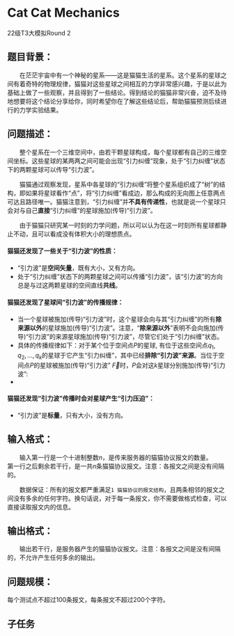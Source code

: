 # Cat Cat Mechanics
 22级T3大模拟Round 2

## 题目背景：

&emsp;&emsp;在茫茫宇宙中有一个神秘的星系——这是猫猫生活的星系。这个星系的星球之间有着奇特的物理规律，猫猫对这些星球之间相互的力学非常感兴趣，于是以此为基础上做了一些观察，并且得到了一些结论。得到结论的猫猫非常兴奋，迫不及待地想要将这个结论分享给你，同时希望你在了解这些结论后，帮助猫猫预测后续进行的力学实验结果。

## 问题描述：
&emsp;&emsp;整个星系在一个三维空间中，由若干颗星球构成，每个星球都有自己的三维空间坐标。这些星球的某两两之间可能会出现“引力纠缠”现象，处于“引力纠缠”状态下的两颗星球可以传导“引力波”。

&emsp;&emsp;猫猫通过观察发现，星系中各星球的“引力纠缠”将整个星系组织成了“树”的结构，即如果将星球看作“点”，将“引力纠缠”看成边，那么构成的无向图上任意两点可达且路径唯一。猫猫注意到，“引力纠缠”并**不具有传递性**，也就是说一个星球只会对与自己**直接**“引力纠缠”的星球施加(传导)“引力波”。

&emsp;&emsp;由于猫猫只研究某一时刻的力学问题，所以可以认为在这一时刻所有星球都静止不动，且可以看成没有体积大小的理想质点。

#### 猫猫还发现了一些关于“引力波”的性质：
- “引力波”是**空间矢量**，既有大小，又有方向。 
- 处于“引力纠缠”状态下的两颗星球之间可以传播“引力波”，该“引力波”的方向总是与过这两颗星球的空间直线**共线**。

#### 猫猫还发现了星球间“引力波”的传播规律：
- 当一个星球被施加(传导)“引力波”时，这个星球会向与其“引力纠缠”的所有**除来源以外**的星球施加(传导)“引力波”。注意，“**除来源以外**”表明不会向施加(传导)“引力波”的来源星球施加(传导)“引力波”，尽管它们处于“引力纠缠”状态。
- 具体的传播规律如下：对于某个位于空间点$P$的星球, 有位于这些空间点$q_1, q_2, ..., q_k$的星球于它产生“引力纠缠”，其中已经**排除“引力波”来源**。当位于空间点$P$的星球被施加(传导)“引力波” $\vec{F}$时，$P$会对这$k$星球分别施加(传导)“引力波”: 
- 
#### 猫猫还发现“引力波”传播时会对星球产生“引力压迫”：
- “引力波”是**标量**，只有大小，没有方向。 








## **输入格式：**
&emsp;&emsp;输入第一行是一个十进制整数$n$，是传来服务器的猫猫协议报文的数量。
&emsp;&emsp;第一行之后剩余若干行，是一共$n$条猫猫协议报文。注意：各报文之间是没有间隔的。

&emsp;&emsp;数据保证：所有的报文都严重满足`1 猫猫协议的报文结构`，且两条相邻的报文之间没有多余的任何字符。换句话说，对于每一条报文，你不需要做格式检查，可以直接读取报文内的信息。


## **输出格式：**

&emsp;&emsp;输出若干行，是服务器产生的猫猫协议报文。注意：各报文之间是没有间隔的，不允许产生任何多余的输出。


## **问题规模：**

每个测试点不超过100条报文，每条报文不超过200个字符。

## 子任务


<!-- ![](image.png) -- >
![](https://oj.qd.sdu.edu.cn/api/filesys/download/561499799312960480/image.png)


## 提示
&emsp;&emsp;输入中除去第一行的数字和该行的换行符，剩余内容均为报文内容，即剩下的所有换行均属于`<数据>`段，请仔细考虑输入方案。
&emsp;&emsp;C/C++中从输入流读取一个字符的方式有：
```c++
    char input;
    input = cin.get();
    input = getchar();
    scanf("%c", &input); 
```
&emsp;&emsp;查看输入流下一个字符但是不将其从输入流取出的方式：
```c++
    char next_char;
    next_char = cin.peek();
```

### 样例1
**输入**
```
5
Ver23*2323232323230222222222220080018Meow   Meow


MeowVer23*2323232323230222222222221000005luoziVer23*2323232323230222222222220080018Meow   Meow


MeowVer23*2323232323230222222222221020005luoziVer23*2323232323230222222222220080018Meow   Meow


Meow
```
**输出**
```
Ver23*0222222222222323232323231010005luoziVer23*0222222222220999999999990990024luozi:Meow   Meow


MeowVer23*0222222222222323232323231030005luozi
```
### 样例2

**输入**
```
6
Ver23*2323232323230222222222221000006luozi
Ver2333*2323232323230222222222221000006luozi
Ver23*0222222222220222222222221000006luozi
Ver23*2323232323230222222222220080006Ver23
Ver23*2323232323230222222222221020006luozi
Ver23*2323232323230222222222220090005luozi
```
**输出**
* 无任何输出

## 样例解释
### 样例1
&emsp;&emsp;输入了5条猫猫协议报文，分别为“聊天报文”、“注册报文”、“聊天报文”、“注销报文”、“聊天报文”。
&emsp;&emsp;对于第一条“聊天报文”，因为没有注册信息，于是拒绝响应，不予回复。
&emsp;&emsp;对于第二条“注册报文”，产生了一个注册，回复“登记报文”```Ver23*0222222222222323232323231010005luozi```。
&emsp;&emsp;对于第三条“聊天报文”，找到了该`<源IP地址>`的注册信息，于是产生“广播报文”
```
Ver23*0222222222220999999999990990024luozi:Meow   Meow


Meow
```
&emsp;&emsp;对于第四条“注销报文”，产生了一个注销，回复“注销回复”```Ver23*0222222222222323232323231030005luozi```。
&emsp;&emsp;对于第五条“聊天报文”，由于用户已注销，所以没有相关注册信息，于是拒绝响应，不予回复。

### 样例2
&emsp;&emsp;输入了6条报文，但均被服务器拒绝响应，于是不产生任何输出。
&emsp;&emsp;第一条“注册报文”用户名包含一个换行符，为非法用户名，拒绝响应。
&emsp;&emsp;第二条报文不是23版，拒绝响应。
&emsp;&emsp;第三条报文`<源IP地址>`占用服务器IP地址，拒绝响应。
&emsp;&emsp;第四条“聊天报文”查无注册信息，拒绝响应。
&emsp;&emsp;第五条“注销报文”查无注册信息，拒绝响应。
&emsp;&emsp;第六条报文`<状态码>`为0，`<状态号>`为09不属于“注册报文”、“注销报文”、“聊天报文”中的一种，拒绝响应。